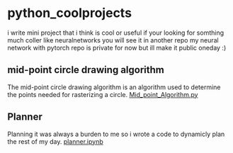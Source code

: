 # python_coolprojects
i write mini project that i think is cool or useful
if your looking for somthing much coller like neuralnetworks you will see it in another repo 
my neural network with pytorch repo is private for now but ill make it public oneday :)

## mid-point circle drawing algorithm
The mid-point circle drawing algorithm is an algorithm used to determine the points needed for rasterizing a circle. 
[Mid_point_Algorithm.py](python_coolprojects\Mid_point_Algorithm.py 'Mid_point_Algorithm.py')


## Planner
Planning it was always a burden to me so i wrote a code to dynamicly plan the rest of my day.
[planner.ipynb](python_coolprojects\planner.ipynb 'planner.ipynb')

